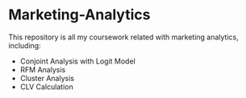 # Marketing-Analytics

This repository is all my coursework related with marketing analytics, including:

- Conjoint Analysis with Logit Model
- RFM Analysis
- Cluster Analysis
- CLV Calculation
